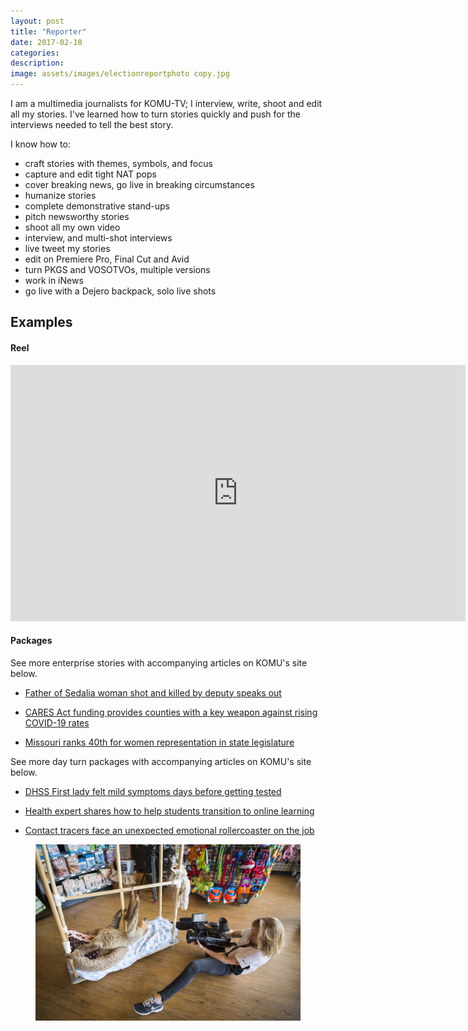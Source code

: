 ```yaml
---
layout: post
title: "Reporter"
date: 2017-02-10
categories:
description:
image: assets/images/electionreportphoto copy.jpg
---
```

I am a multimedia journalists for KOMU-TV; I interview, write, shoot and edit all my stories. I've learned how to turn stories quickly and push for the interviews needed to tell the best story.

I know how to:
* craft stories with themes, symbols, and focus
* capture and edit tight NAT pops
* cover breaking news, go live in breaking circumstances
* humanize stories
* complete demonstrative stand-ups
* pitch newsworthy stories
* shoot all my own video
* interview, and multi-shot interviews
* live tweet my stories
* edit on Premiere Pro, Final Cut and Avid
* turn PKGS and VOSOTVOs, multiple versions
* work in iNews
* go live with a Dejero backpack, solo live shots


## Examples
<h4>Reel</h4>

<iframe width="728" height="410" src="https://www.youtube.com/embed/mSB5LN82oSk" frameborder="0" allow="accelerometer; autoplay; clipboard-write; encrypted-media; gyroscope; picture-in-picture" allowfullscreen></iframe>

<h4>Packages</h4>

See more enterprise stories with accompanying articles on KOMU's site below.
* [Father of Sedalia woman shot and killed by deputy speaks out](https://www.komu.com/news/midmissourinews/father-of-sedalia-woman-shot-and-killed-by-deputy-speaks-out/article_d5b5f058-3ffe-11eb-aad5-6bb6901cb8e0.html)

* [CARES Act funding provides counties with a key weapon against rising COVID-19 rates](https://www.komu.com/news/midmissourinews/cares-act-funding-provides-counties-with-a-key-weapon-against-rising-covid-19-rates/article_8f49fa44-2d4b-11eb-95d4-3390c41e969b.html)

* [Missouri ranks 40th for women representation in state legislature](https://www.komu.com/news/missouri-ranks-40th-for-women-representation-in-state-legislature/article_02fcc235-bf34-555e-9572-6967f2dbc292.html)

See more day turn packages with accompanying articles on KOMU's site below.
* [DHSS First lady felt mild symptoms days before getting tested](https://www.komu.com/news/dhss-first-lady-felt-mild-symptoms-days-before-getting-tested/article_2dd31646-c804-5999-9dc0-5d8b11221fb9.html)

* [Health expert shares how to help students transition to online learning](https://www.komu.com/news/midmissourinews/health-expert-shares-how-to-help-students-transition-to-online-learning/article_182fc9ce-287e-11eb-a944-8bd78de6fbd6.html)

* [Contact tracers face an unexpected emotional rollercoaster on the job](https://www.komu.com/news/covid19/contact-tracers-face-an-unexpected-emotional-rollercoaster-on-the-job/article_63b42b0e-3a7d-11eb-990f-8f5ee4faad8c.html)

<figure class="large-img">
  <img src="/assets/images/ground.JPG" alt="Placeholder"/>
</figure>
